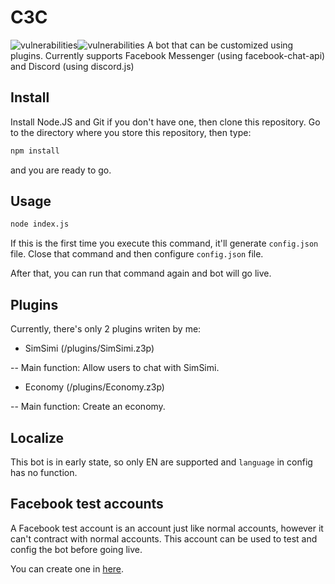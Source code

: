 # C3C
<img alt="vulnerabilities" src="https://img.shields.io/snyk/vulnerabilities/github/lequanglam/c3c.svg?style=flat-square"><img alt="vulnerabilities" src="https://img.shields.io/discord/591223706643070976.svg?style=flat-square">
A bot that can be customized using plugins. Currently supports Facebook Messenger (using facebook-chat-api) and Discord (using discord.js)

## Install
Install Node.JS and Git if you don't have one, then clone this repository.
Go to the directory where you store this repository, then type: 
```bash
npm install
``` 
and you are ready to go.

## Usage
```bash
node index.js
```

If this is the first time you execute this command, it'll generate `config.json` file. Close that command and then configure `config.json` file.

After that, you can run that command again and bot will go live.

## Plugins
Currently, there's only 2 plugins writen by me: 
- SimSimi (/plugins/SimSimi.z3p)

-- Main function: Allow users to chat with SimSimi.
- Economy (/plugins/Economy.z3p)

-- Main function: Create an economy.

## Localize
This bot is in early state, so only EN are supported and `language` in config has no function.

## Facebook test accounts
A Facebook test account is an account just like normal accounts, however it can't contract with normal accounts. This account can be used to test and config the bot before going live.

You can create one in [here](https://www.facebook.com/whitehat/accounts/).
